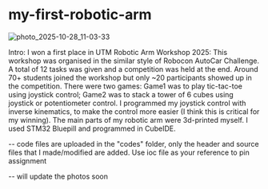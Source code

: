 # my-first-robotic-arm
![photo_2025-10-28_11-03-33](https://github.com/user-attachments/assets/749b6cac-a465-44c8-a40e-2180f50519a0)

Intro:
I won a first place in UTM Robotic Arm Workshop 2025: This workshop was organised in the similar style of Robocon AutoCar Challenge. A total of 12 tasks was given and a competition was held at the end. Around 70+ students joined the workshop but only ~20 participants showed up in the competition. There were two games: Game1 was to play tic-tac-toe using joystick control; Game2 was to stack a tower of 6 cubes using joystick or potentiometer control. I programmed my joystick control with inverse kinematics, to make the control more easier (I think this is critical for my winning). The main parts of my robotic arm were 3d-printed myself. I used STM32 Bluepill and programmed in CubeIDE.

--
code files are uploaded in the "codes" folder, only the header and source files that I made/modified are added. 
Use ioc file as your reference to pin assignment

--
will update the photos soon
